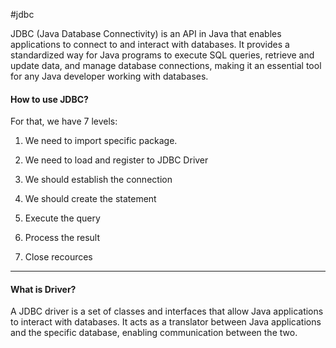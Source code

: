 #jdbc

JDBC (Java Database Connectivity) is an API in Java that enables applications to connect to and interact with databases. It provides a standardized way for Java programs to execute SQL queries, retrieve and update data, and manage database connections, making it an essential tool for any Java developer working with databases.

#### How to use JDBC?

For that, we have 7 levels:

1. We need to import specific package.

2. We need to load and register to JDBC Driver

3. We should establish the connection 

4. We should create the statement 

5. Execute the query 

6. Process the result

7. Close recources


--------------------

#### What is Driver?

A JDBC driver is a set of classes and interfaces that allow Java applications to interact with databases. It acts as a translator between Java applications and the specific database, enabling communication between the two.


